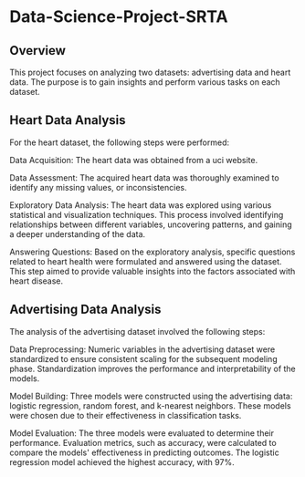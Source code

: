 # Data-Science-Project-SRTA

## Overview
This project focuses on analyzing two datasets: advertising data and heart data. The purpose is to gain insights and perform various tasks on each dataset.

## Heart Data Analysis
For the heart dataset, the following steps were performed:

Data Acquisition: The heart data was obtained from a uci website.

Data Assessment: The acquired heart data was thoroughly examined to identify any missing values, or inconsistencies.

Exploratory Data Analysis: The heart data was explored using various statistical and visualization techniques. This process involved identifying relationships between different variables, uncovering patterns, and gaining a deeper understanding of the data.

Answering Questions: Based on the exploratory analysis, specific questions related to heart health were formulated and answered using the dataset. This step aimed to provide valuable insights into the factors associated with heart disease.



## Advertising Data Analysis
The analysis of the advertising dataset involved the following steps:

Data Preprocessing: Numeric variables in the advertising dataset were standardized to ensure consistent scaling for the subsequent modeling phase. Standardization improves the performance and interpretability of the models.

Model Building: Three models were constructed using the advertising data: logistic regression, random forest, and k-nearest neighbors. These models were chosen due to their effectiveness in classification tasks.

Model Evaluation: The three models were evaluated to determine their performance. Evaluation metrics, such as accuracy, were calculated to compare the models' effectiveness in predicting outcomes. The logistic regression model achieved the highest accuracy, with 97%.
